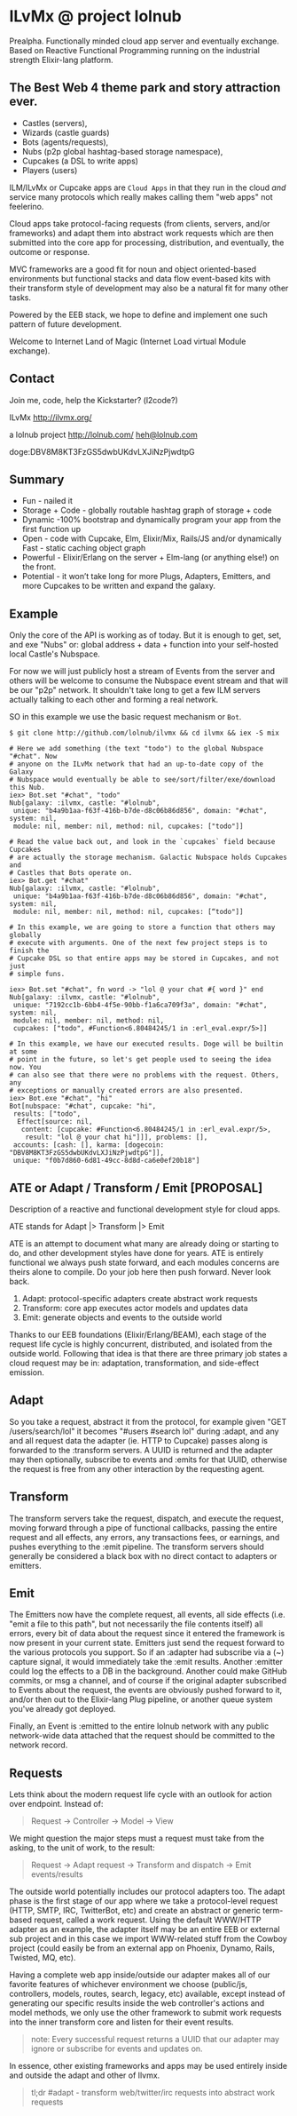 # ILvMx @ project lolnub

Prealpha. Functionally minded cloud app server and eventually exchange. Based on Reactive Functional Programming running on the industrial strength Elixir-lang platform.

## The Best Web 4 theme park and story attraction ever. 

- Castles (servers), 
- Wizards (castle guards)
- Bots (agents/requests), 
- Nubs (p2p global hashtag-based storage namespace),
- Cupcakes (a DSL to write apps)
- Players (users)

ILM/ILvMx or Cupcake apps are `Cloud Apps` in that they run in the cloud *and* service many protocols which really makes calling them "web apps" not feelerino.

Cloud apps take protocol-facing requests (from clients, servers, and/or frameworks) and adapt them into abstract work requests which are then submitted into the core app for processing, distribution, and eventually, the outcome or response.

MVC frameworks are a good fit for noun and object oriented-based environments but functional stacks and data flow event-based kits with their transform style of development may also be a natural fit for many other tasks.

Powered by the EEB stack, we hope to define and implement one such pattern of future development.

Welcome to Internet Land of Magic (Internet Load virtual Module exchange).

## Contact

Join me, code, help the Kickstarter? (l2code?)

ILvMx
http://ilvmx.org/

a lolnub project
http://lolnub.com/
heh@lolnub.com

doge:DBV8M8KT3FzGS5dwbUKdvLXJiNzPjwdtpG

## Summary

- Fun - nailed it
- Storage + Code - globally routable hashtag graph of storage + code
- Dynamic -100% bootstrap and dynamically program your app from the first function up
- Open - code with Cupcake, Elm, Elixir/Mix, Rails/JS and/or dynamically Fast - static caching object graph
- Powerful - Elixir/Erlang on the server + Elm-lang (or anything else!) on the front.
- Potential - it won’t take long for more Plugs, Adapters, Emitters, and more Cupcakes to be written and expand the galaxy.

## Example

Only the core of the API is working as of today. But it is enough to get, set, and exe "Nubs" or: global address + data + function into your self-hosted local Castle's Nubspace.

For now we will just publicly host a stream of Events from the server and
others will be welcome to consume the Nubspace event stream and that will be
our "p2p" network. It shouldn't take long to get a few ILM servers actually
talking to each other and forming a real network.
 
SO in this example we use the basic request mechanism or `Bot`. 
```
$ git clone http://github.com/lolnub/ilvmx && cd ilvmx && iex -S mix

# Here we add something (the text "todo") to the global Nubspace "#chat". Now
# anyone on the ILvMx network that had an up-to-date copy of the Galaxy 
# Nubspace would eventually be able to see/sort/filter/exe/download this Nub.
iex> Bot.set "#chat", "todo"
Nub[galaxy: :ilvmx, castle: "#lolnub",
 unique: "b4a9b1aa-f63f-416b-b7de-d8c06b86d856", domain: "#chat", system: nil,
 module: nil, member: nil, method: nil, cupcakes: ["todo"]]

# Read the value back out, and look in the `cupcakes` field because Cupcakes
# are actually the storage mechanism. Galactic Nubspace holds Cupcakes and
# Castles that Bots operate on.
iex> Bot.get "#chat"
Nub[galaxy: :ilvmx, castle: "#lolnub",
 unique: "b4a9b1aa-f63f-416b-b7de-d8c06b86d856", domain: "#chat", system: nil,
 module: nil, member: nil, method: nil, cupcakes: [“todo"]]
 
# In this example, we are going to store a function that others may globally
# execute with arguments. One of the next few project steps is to finish the
# Cupcake DSL so that entire apps may be stored in Cupcakes, and not just
# simple funs.

iex> Bot.set "#chat", fn word -> "lol @ your chat #{ word }" end
Nub[galaxy: :ilvmx, castle: "#lolnub",
 unique: "7192cc1b-6bb4-4f5e-90bb-f1a6ca709f3a", domain: "#chat", system: nil,
 module: nil, member: nil, method: nil,
 cupcakes: ["todo", #Function<6.80484245/1 in :erl_eval.expr/5>]]

# In this example, we have our executed results. Doge will be builtin at some
# point in the future, so let's get people used to seeing the idea now. You
# can also see that there were no problems with the request. Others, any
# exceptions or manually created errors are also presented.
iex> Bot.exe "#chat", "hi"
Bot[nubspace: "#chat", cupcake: "hi",
 results: ["todo",
  Effect[source: nil,
   content: [cupcake: #Function<6.80484245/1 in :erl_eval.expr/5>,
    result: "lol @ your chat hi"]]], problems: [],
 accounts: [cash: [], karma: [dogecoin: "DBV8M8KT3FzGS5dwbUKdvLXJiNzPjwdtpG"]],
 unique: "f0b7d860-6d81-49cc-8d8d-ca6e0ef20b18"]
```

## ATE or Adapt / Transform / Emit [PROPOSAL]

Description of a reactive and functional development style for cloud apps.

ATE stands for Adapt |> Transform |> Emit

ATE is an attempt to document what many are already doing or starting to do, and other development styles have done for years. ATE is entirely functional we always push state forward, and each modules concerns are theirs alone to compile. Do your job here then push forward. Never look back.

1. Adapt: protocol-specific adapters create abstract work requests 
2. Transform: core app executes actor models and updates data
3. Emit: generate objects and events to the outside world

Thanks to our EEB foundations (Elixir/Erlang/BEAM), each stage of the request life cycle is highly concurrent, distributed, and isolated from the outside world. Following that idea is that there are three primary job states a cloud request may be in: adaptation, transformation, and side-effect emission.


## Adapt

So you take a request, abstract it from the protocol, for example given "GET /users/search/lol" it becomes "#users #search lol" during :adapt, and any and all request data the adapter (ie. HTTP to Cupcake) passes along is forwarded to the :transform servers. A UUID is returned and the adapter may then optionally, subscribe to events and :emits for that UUID, otherwise the request is free from any other interaction by the requesting agent.

## Transform

The transform servers take the request, dispatch, and execute the request, moving forward through a pipe of functional callbacks, passing the entire request and all effects, any errors, any transactions fees, or earnings, and pushes everything to the :emit pipeline. The transform servers should generally be considered a black box with no direct contact to adapters or emitters.

## Emit

The Emitters now have the complete request, all events, all side effects (i.e. "emit a file to this path", but not necessarily the file contents itself) all errors, every bit of data about the request since it entered the framework is now present in your current state. Emitters just send the request forward to the various protocols you support. So if an :adapter had subscribe via a (~) capture signal, it would immediately take the :emit results. Another :emitter could log the effects to a DB in the background. Another could make GitHub commits, or msg a channel, and of course if the original adapter subscribed to Events about the request, the events are obviously pushed forward to it, and/or then out to the Elixir-lang Plug pipeline, or another queue system you've already got deployed.

Finally, an Event is :emitted to the entire lolnub network with any public network-wide data attached that the request should be committed to the network record.

## Requests

Lets think about the modern request life cycle with an outlook for action over endpoint. Instead of:

> Request -> Controller -> Model -> View

We might question the major steps must a request must take from the asking, to the unit of work, to the result:

> Request -> Adapt request -> Transform and dispatch -> Emit events/results

The outside world potentially includes our protocol adapters too. The adapt phase is the first stage of our app where we take a protocol-level request (HTTP, SMTP, IRC, TwitterBot, etc) and create an abstract or generic term-based request, called a work request. Using the default WWW/HTTP adapter as an example, the adapter itself may be an entire EEB or external sub project and in this case we import WWW-related stuff from the Cowboy project (could easily be from an external app on Phoenix, Dynamo, Rails, Twisted, MQ, etc).

Having a complete web app inside/outside our adapter makes all of our favorite features of whichever environment we choose (public/js, controllers, models, routes, search, legacy, etc) available, except instead of generating our specific results inside the web controller's actions and model methods, we only use the other framework to submit work requests into the inner transform core and listen for their event results.

> note: Every successful request returns a UUID that our adapter may ignore or subscribe for events and updates on.

In essence, other existing frameworks and apps may be used entirely inside and outside the adapt and other of Ilvmx.

> tl;dr #adapt - transform web/twitter/irc requests into abstract work requests